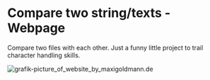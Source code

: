 # Compare two string/texts - Webpage
Compare two files with each other.
Just a funny little project to trail character handling skills.

![grafik-picture_of_website_by_maxigoldmann.de](https://github.com/user-attachments/assets/22e9c64e-f819-4cd9-9c3b-808395feab4e)

